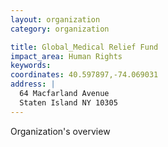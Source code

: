 ```yaml
---
layout: organization
category: organization

title: Global_Medical Relief Fund
impact_area: Human Rights
keywords: 
coordinates: 40.597897,-74.069031
address: |
  64 Macfarland Avenue
  Staten Island NY 10305
---
```

Organization's overview
